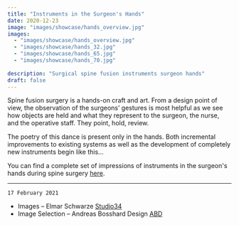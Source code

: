 ```yaml
---
title: "Instruments in the Surgeon's Hands"
date: 2020-12-23
image: "images/showcase/hands_overview.jpg"
images: 
  - "images/showcase/hands_overview.jpg"
  - "images/showcase/hands_32.jpg"
  - "images/showcase/hands_65.jpg"
  - "images/showcase/hands_70.jpg"
  
description: "Surgical spine fusion instruments surgeon hands"
draft: false
---
```


Spine fusion surgery is a hands-on craft and art. From a design point of view, the observation of the surgeons’ gestures 
is most helpful as we see how objects are held and what they represent to the surgeon, the nurse, and the operative staff.
They point, hold, review.  

<!--more--> 

The poetry of this dance is present only in the hands. 
Both incremental improvements to existing systems as well as the development of completely new instruments begin like this…

You can find a complete set of impressions of instruments in the surgeon's hands during spine surgery [here](https://youtu.be/jmdyqYtp-Js). 

---

`17 February 2021`

- Images – Elmar Schwarze [Studio34](http://www.studio34.de/studio34/studio_34.html)
- Image Selection – Andreas Bosshard Design [ABD](http://www.andreasbosshard.com)
